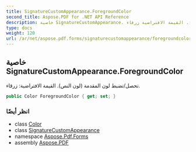 ```yaml
---
title: SignatureCustomAppearance.ForegroundColor
second_title: Aspose.PDF for .NET API Reference
description: خاصية SignatureCustomAppearance. تحصل/تضبط لون المقدمة (لون النص). القيمة الافتراضية زرقاء
type: docs
weight: 120
url: /ar/net/aspose.pdf.forms/signaturecustomappearance/foregroundcolor/
---
```

## خاصية SignatureCustomAppearance.ForegroundColor

تحصل/تضبط لون المقدمة (لون النص). القيمة الافتراضية: زرقاء.

```csharp
public Color ForegroundColor { get; set; }
```

### انظر أيضًا

* class [Color](../../../aspose.pdf/color/)
* class [SignatureCustomAppearance](../)
* namespace [Aspose.Pdf.Forms](../../../aspose.pdf.forms/)
* assembly [Aspose.PDF](../../../)